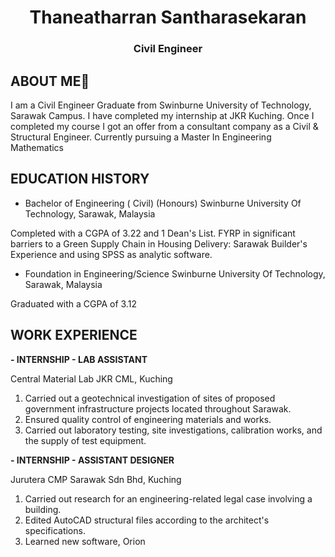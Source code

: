# <h1 align="center">Thaneatharran Santharasekaran</h1>
<h3 align="center"> Civil Engineer</h3>

## ABOUT ME🌟

I am a Civil Engineer Graduate from Swinburne University of Technology, Sarawak Campus. I have completed my internship at JKR Kuching. Once I completed my course I got an offer from a consultant company as a Civil & Structural Engineer. Currently pursuing a Master In Engineering Mathematics 

## EDUCATION HISTORY

- Bachelor of Engineering ( Civil) (Honours)
  Swinburne University Of Technology, Sarawak, Malaysia

Completed with a CGPA of 3.22 and 1 Dean's List. FYRP in significant barriers to a Green Supply Chain in Housing Delivery: Sarawak Builder's Experience and using
SPSS as analytic software.

- Foundation in Engineering/Science
Swinburne University Of Technology, Sarawak, Malaysia

Graduated with a CGPA of 3.12

## WORK EXPERIENCE

**- INTERNSHIP - LAB ASSISTANT**

Central Material Lab JKR CML, Kuching

1) Carried out a geotechnical investigation of sites of proposed
    government infrastructure projects located throughout Sarawak.
2) Ensured quality control of engineering materials and works.
3) Carried out laboratory testing, site investigations, calibration
    works, and the supply of test equipment.

**- INTERNSHIP - ASSISTANT DESIGNER**

Jurutera CMP Sarawak Sdn Bhd, Kuching

1) Carried out research for an engineering-related legal case involving a building.
2) Edited AutoCAD structural files according to the architect's specifications.
3) Learned new software, Orion



